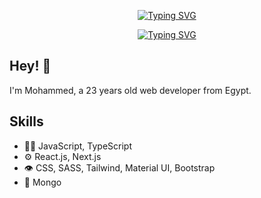 <p align="center">
<a href="https://git.io/typing-svg"><img src="https://readme-typing-svg.demolab.com?font=Josefin+Sans&weight=600&size=40&duration=5001&pause=1000&color=EDF73D&background=FFFFFF00&center=true&vCenter=true&repeat=false&width=435&lines=Mohammed+Ramadan" alt="Typing SVG" /></a>
</p>
<p align="center">
  <a href="https://git.io/typing-svg"><img src="https://readme-typing-svg.demolab.com?font=Fira+Code&size=25&pause=1000&width=435&lines=Full-Stack+web+developer;Always+learning+new+things;Experienced+Front-End+developer" alt="Typing SVG" /></a>
</p>

## Hey! 👋
I'm Mohammed, a 23 years old web developer from Egypt.



## Skills
- 👨‍💻 JavaScript, TypeScript
- ⚙️ React.js, Next.js
- 👁️  CSS, SASS, Tailwind, Material UI, Bootstrap
- 💽 Mongo
